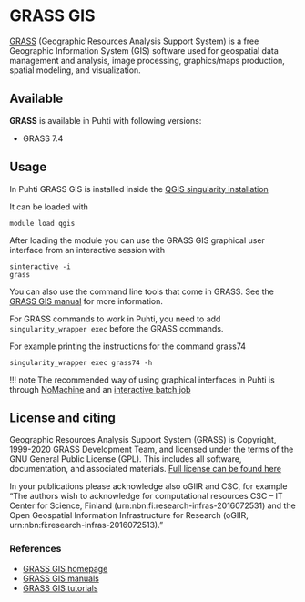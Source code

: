 # GRASS GIS

[GRASS](https://grass.osgeo.org/) (Geographic Resources Analysis Support System) is a free Geographic Information System (GIS) software used for geospatial data management and analysis, image processing, graphics/maps production, spatial modeling, and visualization.

## Available

__GRASS__ is available in Puhti with following versions:

* GRASS 7.4

## Usage

In Puhti GRASS GIS is installed inside the [QGIS singularity installation](qgis.md)

It can be loaded with

```
module load qgis
```

After loading the module you can use the GRASS GIS graphical user interface from an interactive session with 

```
sinteractive -i
grass
```

You can also use the command line tools that come in GRASS. See the [GRASS GIS manual](https://grass.osgeo.org/learn/manuals/) for more information. 

For GRASS commands to work in Puhti, you need to add `singularity_wrapper exec` before the GRASS commands. 

For example printing the instructions for the command grass74

```
singularity_wrapper exec grass74 -h
```

!!! note
    The recommended way of using graphical interfaces in Puhti is through [NoMachine](nomachine.md) and an [interactive batch job](../computing/running/interactive-usage.md)


## License and citing

Geographic Resources Analysis Support System (GRASS) is Copyright, 1999-2020 GRASS Development Team, and licensed under the terms of the GNU General Public License (GPL). This includes all software, documentation, and associated materials. [Full license can be found here](https://grass.osgeo.org/about/license/)

In your publications please acknowledge also oGIIR and CSC, for example “The authors wish to acknowledge for computational resources CSC – IT Center for Science, Finland (urn:nbn:fi:research-infras-2016072531) and the Open Geospatial Information Infrastructure for Research (oGIIR, urn:nbn:fi:research-infras-2016072513).”

### References

* [GRASS GIS homepage](https://grass.osgeo.org/)
* [GRASS GIS manuals](https://grass.osgeo.org/learn/manuals/)
* [GRASS GIS tutorials](https://grass.osgeo.org/learn/tutorials/)
